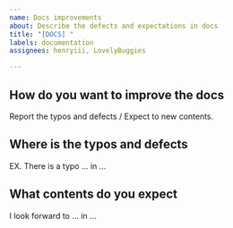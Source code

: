 ```yaml
---
name: Docs improvements
about: Describe the defects and expectations in docs
title: "[DOCS] "
labels: documentation
assignees: henryiii, LovelyBuggies

---
```


<!-- Consider opening an Discussion instead! -->

## How do you want to improve the docs

Report the typos and defects / Expect to new contents.

## Where is the typos and defects

EX. There is a typo ... in ...

## What contents do you expect

I look forward to ... in ...
